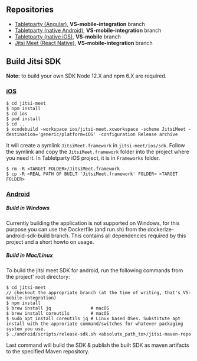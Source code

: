  ## Repositories
 - [Tabletparty (Angular)](https://bitbucket.org/cabidev/cabiofbiz/src/VS-mobile-integration/), **VS-mobile-integration** branch
 - [Tabletparty (native Android)](https://gitlab.int.sonrisa.hu/cabi/cabi-party-app-android), **VS-mobile-integration** branch
 - [Tabletparty (native iOS)](https://gitlab.int.sonrisa.hu/cabi/cabi-party-app-ios), **VS-mobile** branch
 - [Jitsi Meet (React Native)](https://github.com/molnartimi/jitsi-meet/tree/VS-mobile-integration), **VS-mobile-integration** branch

## Build Jitsi SDK
**Note:** to build your own SDK Node 12.X and npm 6.X are required.
### [iOS](https://jitsi.github.io/handbook/docs/dev-guide/dev-guide-ios-sdk)
 ```
 $ cd jitsi-meet
 $ npm install
 $ cd ios
 $ pod install
 $ cd ..
 $ xcodebuild -workspace ios/jitsi-meet.xcworkspace -scheme JitsiMeet -destination='generic/platform=iOS' -configuration Release archive
 ```
 It will create a symlink `JitsiMeet.framework` in `jitsi-meet/ios/sdk`. Follow the symlink and copy the `JitsiMeet.framework` folder into the project where you need it. In Tabletparty iOS project, it is in `Frameworks` folder.
 ```
 $ rm -R <TARGET FOLDER>/JitsiMeet.framework
 $ cp -R <REAL PATH OF BUILT 'JitsiMeet.framework' FOLDER> <TARGET FOLDER>
```
### [Android](https://jitsi.github.io/handbook/docs/dev-guide/dev-guide-android-sdk)
##### Build in Windows
Currently building the application is not supported on Windows, for this purpose you can use the Dockerfile (and run.sh) from the dockerize-android-sdk-build branch. This contains all dependencies required by this project and a short howto on usage.

##### Build in Mac/Linux
To build the jitsi meet SDK for android, run the following commands from the project' root directory:
```
$ cd jitsi-meet
// checkout the appropriate branch (at the time of writing, that's VS-mobile-integration)
$ npm install
$ brew install jq               # macOS
$ brew install coreutils        # macOS
$ sudo apt install coreutils jq # Linux based OSes. Substitute apt install with the approriate command/switches for whatever packaging system you use.
$ ./android/scripts/release-sdk.sh <absolute_path_to>/jitsi-maven-repo
```

Last command will build the SDK & publish the built SDK as maven artifacts to the specified Maven repository.
